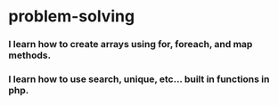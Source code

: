# problem-solving

### I learn how to create arrays using for, foreach, and map methods.

### I learn how to use search, unique, etc... built in functions in php.
